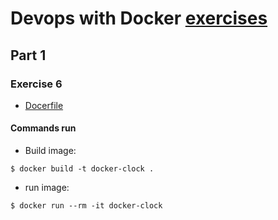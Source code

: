 # Devops with Docker [exercises](https://devopswithdocker.com/exercises/)

## Part 1

### Exercise 6

- [Docerfile](Dockerfile)

#### Commands run

- Build image:
```
$ docker build -t docker-clock .
```
- run image:
```
$ docker run --rm -it docker-clock
```

